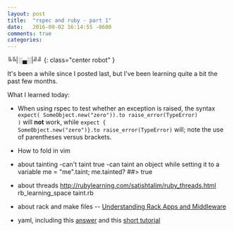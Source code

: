 ```yaml
---
layout: post
title:  "rspec and ruby - part 1"
date:   2016-09-02 16:14:55 -0600
comments: true
categories: 
---
```


╚╚\|░▄░\|╝╝
{: class="center robot" }


It's been a while since I posted last, but I've been learning quite a bit the past few months. 

What I learned today:

- When using rspec to test whether an exception is raised, the syntax <code>expect( SomeObject.new("zero")).to raise_error(TypeError) )</code> will **not** work, while <code>expect { SomeObject.new("zero")}.to raise_error(TypeError)</code> will; note the use of parentheses versus brackets.

- How to fold in vim

- about tainting
  -can't taint true
  -can taint an object while setting it to a variable me = "me".taint; me.tainted? ##> true

- about threads
http://rubylearning.com/satishtalim/ruby_threads.html
rb_learning_space taint.rb

- about rack and make files -- [Understanding Rack Apps and Middleware](https://blog.engineyard.com/2015/understanding-rack-apps-and-middleware)

- yaml, including this [answer](http://stackoverflow.com/a/13950297/5650506) and this [short tutorial](http://rhnh.net/2011/01/31/yaml-tutorial)
